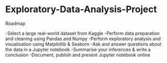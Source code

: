 # Exploratory-Data-Analysis-Project

Roadmap

-Select a large real-world dataset from Kaggle
-Perform data preparation and cleaning using Pandas and Numpy
-Perform exploratory analysis and visualisation using Matplotlib & Seaborn
-Ask and answer questions about the data in a Jupyter notebook
-Summarise your inferences & write a conclusion
-Document, publish and present Jupyter notebook online
